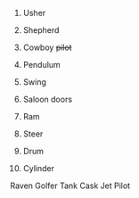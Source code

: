 1. Usher
2. Shepherd 
3. Cowboy 
   ~~pilot~~ 


5. Pendulum 
6. Swing
7. Saloon doors

8. Ram 
9. Steer

10. Drum
11. Cylinder 

Raven 
Golfer
Tank
Cask
Jet 
Pilot
